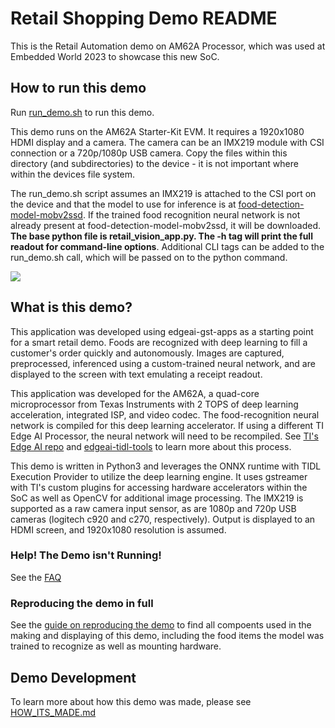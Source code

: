 # Retail Shopping Demo README

This is the Retail Automation demo on AM62A Processor, which was used at Embedded World 2023 to showcase this new SoC.

## How to run this demo

Run [run_demo.sh](./run_demo.sh) to run this demo. 

This demo runs on the AM62A Starter-Kit EVM. It requires a 1920x1080 HDMI display and a camera. The camera can be an IMX219 module with CSI connection or a 720p/1080p USB camera. Copy the files within this directory (and subdirectories) to the device - it is not important where within the devices file system. 

The run_demo.sh script assumes an IMX219 is attached to the CSI port on the device and that the model to use for inference is at [food-detection-model-mobv2ssd](./food-detection-model-mobv2ssd). If the trained food recognition neural network is not already present at food-detection-model-mobv2ssd, it will be downloaded. **The base python file is retail_vision_app.py. The -h tag will print the full readout for command-line options**. Additional CLI tags can be added to the run_demo.sh call, which will be passed on to the python command.

![](./doc/demo-at-EW.gif)


## What is this demo?

This application was developed using edgeai-gst-apps as a starting point for a smart retail demo. Foods are recognized with deep learning to fill a customer's order quickly and autonomously. Images are captured, preprocessed, inferenced using a custom-trained neural network, and are displayed to the screen with text emulating a receipt readout.

This application was developed for the AM62A, a quad-core microprocessor from Texas Instruments with 2 TOPS of deep learning acceleration, integrated ISP, and video codec. The food-recognition neural network is compiled for this deep learning accelerator. If using a different TI Edge AI Processor, the neural network will need to be recompiled. See [TI's Edge AI repo](https://github.com/TexasInstruments/edgeai/blob/master/readme_models.md) and [edgeai-tidl-tools](https://github.com/TexasInstruments/edgeai-tidl-tools) to learn more about this process.

This demo is written in Python3 and leverages the ONNX runtime with TIDL Execution Provider to utilize the deep learning engine. It uses gstreamer with TI's custom plugins for accessing hardware accelerators within the SoC as well as OpenCV for additional image processing. The IMX219 is supported as a raw camera input sensor, as are 1080p and 720p USB cameras (logitech c920 and c270, respectively). Output is displayed to an HDMI screen, and 1920x1080 resolution is assumed. 

### Help! The Demo isn't Running!

See the [FAQ](./doc/FAQ.md) 

### Reproducing the demo in full 

See the [guide on reproducing the demo](./doc/REPRODUCE.md) to find all compoents used in the making and displaying of this demo, including the food items the model was trained to recognize as well as mounting hardware.


## Demo Development

To learn more about how this demo was made, please see [HOW_ITS_MADE.md](./doc/HOW_ITS_MADE.md)